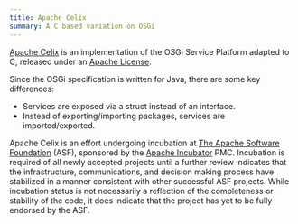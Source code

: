 ```yaml
---
title: Apache Celix
summary: A C based variation on OSGi
---
```


[Apache Celix](http://incubator.apache.org/celix) is an implementation
of the OSGi Service Platform adapted to C, released under an [Apache
License](http://www.apache.org/licenses/LICENSE-2.0.html).

Since the OSGi specification is written for Java, there are some key
differences:

-   Services are exposed via a struct instead of an interface.
-   Instead of exporting/importing packages, services are
    imported/exported.

Apache Celix is an effort undergoing incubation at [The Apache Software
Foundation](http://www.apache.org/) (ASF), sponsored by the [Apache
Incubator](http://incubator.apache.org/) PMC. Incubation is required of
all newly accepted projects until a further review indicates that the
infrastructure, communications, and decision making process have
stabilized in a manner consistent with other successful ASF projects.
While incubation status is not necessarily a reflection of the
completeness or stability of the code, it does indicate that the project
has yet to be fully endorsed by the ASF.

